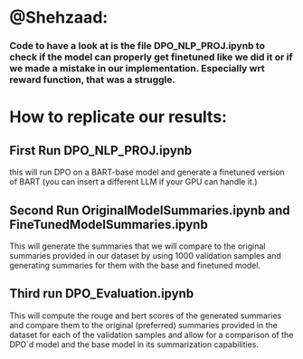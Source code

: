 # @Shehzaad: 
### Code to have a look at is the file DPO_NLP_PROJ.ipynb to check if the model can properly get finetuned like we did it or if we made a mistake in our implementation. Especially wrt reward function, that was a struggle.
# How to replicate our results:
## First Run DPO_NLP_PROJ.ipynb 
this will run DPO on a BART-base model and generate a finetuned version of BART (you can insert a different LLM if your GPU can handle it.)
## Second Run OriginalModelSummaries.ipynb and FineTunedModelSummaries.ipynb
This will generate the summaries that we will compare to the original summaries provided in our dataset by using 1000 validation samples and generating summaries for them with the base and finetuned model.
## Third run DPO_Evaluation.ipynb
This will compute the rouge and bert scores of the generated summaries and compare them to the original (preferred) summaries provided in the dataset for each of the validation samples and allow for a comparison of the DPO´d model and the base model in its summarization capabilities.
